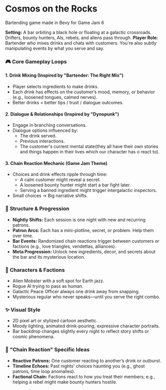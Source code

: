 # Cosmos on the Rocks
Bartending game made in Bevy for Game Jam 6

**Setting:** A bar orbiting a black hole or floating at a galactic crossroads. Drifters, bounty hunters, AIs, rebels, and aliens pass through.
**Player Role:** Bartender who mixes drinks and chats with customers. You're also subtly manipulating events by what you serve and say.

### 🎮 **Core Gameplay Loops**

#### 1. **Drink Mixing (Inspired by "Bartender: The Right Mix")**

- Player selects ingredients to make drinks.
- Each drink has effects on the customer’s mood, memory, or behavior (e.g., loosened tongues, calmed nerves).
- Better drinks = better tips / trust / dialogue outcomes.

#### 2. **Dialogue & Relationships (Inspired by "Dynopunk")**

- Engage in branching conversations.
- Dialogue options influenced by:
    - The drink served.
    - Previous interactions.
    - The customer's current mental state(they all have their own stories and things happen in their lives which our character has o react to).

#### 3. **Chain Reaction Mechanic (Game Jam Theme)**

- Choices and drink effects ripple through time:
    - A calm customer might reveal a secret.
    - A loosened bounty hunter might start a bar fight later.
    - Serving a banned ingredient might trigger intergalactic inspectors.
- Small choices → Big narrative shifts.

### 🧩 **Structure & Progression**

- **Nightly Shifts:** Each session is one night with new and recurring patrons.
- **Patron Arcs:** Each has a mini-plotline, secret, or problem. Help them over time.
- **Bar Events:** Randomized chain reactions trigger between customers or factions (e.g., love triangles, vendettas, alliances).
- **Meta Progression:** Unlock new ingredients, decor, and secrets about the bar and its mysterious location.

### 🌌 **Characters & Factions**

- Alien Mobster with a soft spot for Earth jazz.
- Rogue AI trying to pass as human.
- Galactic Peace Officer always one drink away from snapping.
- Mysterious regular who never speaks—until you serve the right combo.

### ✨ **Visual Style**

- 2D pixel art or stylized cartoon aesthetic.
- Moody lighting, animated drink-pouring, expressive character portraits.
- Bar backdrop changes slightly every night to reflect story shifts or cosmic phenomena.

### 🔗 **"Chain Reaction" Specific Ideas**

- **Reactive Patrons:** One customer reacting to another’s drink or outburst.
- **Timeline Echoes:** Past nights' choices haunting you (e.g., ghost patrons, time loop anomalies).
- **Factional Chain:** Factions react to how you treat their members; e.g., helping a rebel might make bounty hunters hostile.
